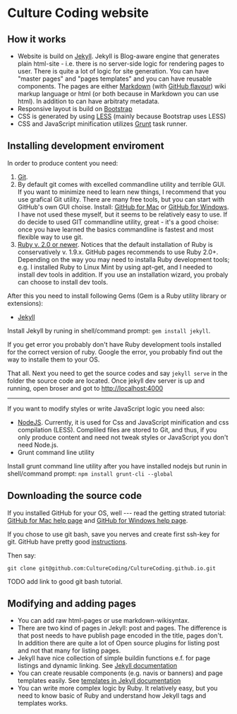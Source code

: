 # Culture Coding website

## How it works

- Website is build on [Jekyll](http://jekyllrb.com/). Jekyll is Blog-aware engine that generates plain html-site - i.e. there is no server-side logic for rendering pages to user. There is quite a lot of logic for site generation. You can have "master pages" and "pages templates" and you can have reusable components. The pages are either [Markdown](https://guides.github.com/features/mastering-markdown/) (with [GitHub flavour](https://help.github.com/articles/github-flavored-markdown/)) wiki markup language or html (or both because in Markdown you can use html). In addition to can have arbitraty metadata.
- Responsive layout is build on [Bootstrap](http://getbootstrap.com/css/#grid-example-wrapping)
- CSS is generated by using [LESS](http://lesscss.org/) (mainly because Bootstrap uses LESS)
- CSS and JavaScript minification utilizes [Grunt](http://gruntjs.com/) task runner.

## Installing development enviroment

In order to produce content you need:

1. [Git](https://git-scm.com/).
2. By default git comes with excelled commandline utility and terrible GUI. If you want to minimize need to
learn new things, I recommend that you use grafical Git utility. There are many free tools, but you can start with GitHub's own GUI choise. Install: [GitHub for Mac](https://mac.github.com/) or [GitHub for Windows](https://windows.github.com/). I have not used these myself, but it seems to be relatively easy to use. If do decide to used GIT commandline utility, great - it's a good choise: once you have learned the basics commandline is
fastest and most flexible way to use git.
3. [Ruby v. 2.0 or newer](http://ruby-lang.com). Notices that the default installation of Ruby is conservatively v. 1.9.x. GitHub pages recommends to use Ruby 2.0+. Depending on the way you may need to installa Ruby development tools; e.g. I installed Ruby to Linux Mint by using apt-get, and I needed to install dev tools in addition. If you use an installation wizard, you probaly can choose to install dev tools.

After this you need to install following Gems (Gem is a Ruby utility library or extensions):

- [Jekyll](http://jekyllrb.com/)

Install Jekyll by runing in shell/command prompt: ```gem install jekyll```.

If you get error you probably don't have Ruby development tools installed for the correct version of ruby. Google the error, you probably find out the way to installe them to your OS.

That all. Next you need to get the source codes and say ```jekyll serve``` in the folder the source code are located. Once jekyll dev server is up and running, open broser and got to [http://localhost:4000](http://localhost:4000)

---

If you want to modify styles or write JavaScript logic you need also:

- [NodeJS](https://nodejs.org/). Currently, it is used for Css and JavaScript minification and css compilation (LESS). Compliled files are stored to Git, and thus, if you only produce content and need not tweak styles or JavaScript you don't need Node.js.
- Grunt command line utility

Install grunt command line utility after you have installed nodejs but runin in shell/command prompt: ```npm install grunt-cli --global```

## Downloading the source code

If you installed GitHub for your OS, well --- read the getting strated tutorial: [GitHub for Mac help page](https://mac.github.com/help.html) and [GitHub for Windows help page](https://windows.github.com/help.html).

If you chose to use git bash, save you nerves and create first ssh-key for git. GitHub have pretty good [instructions](https://help.github.com/articles/generating-ssh-keys/).

Then say:
```
git clone git@github.com:CultureCoding/CultureCoding.github.io.git
```

TODO add link to good git bash tutorial. 

## Modifying and adding pages

- You can add raw html-pages or use markdown-wikisyntax.
- There are two kind of pages in Jekyll: post and pages. The difference is that post needs to have publish page encoded in the title, pages don't. In addition there are quite a lot of Open source plugins for listing post and not that many for listing pages.
- Jekyll have nice collection of simple buildin functions e.f. for page listings and dynamic linking. See [Jekyll documentation](http://jekyllrb.com/)
- You can create reusable components (e.g. navis or banners) and page templates easily. See [templates in Jekyll documentation](http://jekyllrb.com/)
- You can write more complex logic by Ruby. It relatively easy, but you need to know basic of Ruby and understand how Jekyll tags and templates works.

